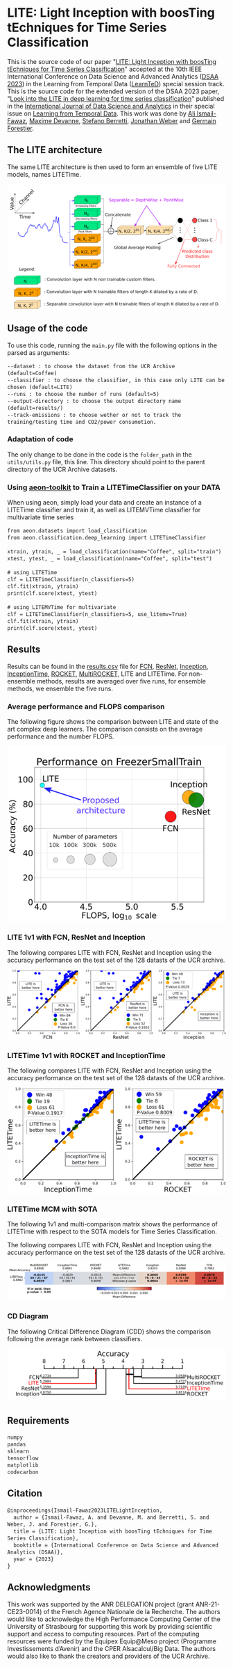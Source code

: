 # LITE: Light Inception with boosTing tEchniques for Time Series Classification

This is the source code of our paper "[LITE: Light Inception with boosTing tEchniques for Time Series Classification](https://germain-forestier.info/publis/dsaa2023.pdf)" accepted at the 10th IEEE International Conference on Data Science and Advanced Analytics ([DSAA 2023](https://conferences.sigappfr.org/dsaa2023/)) in the  Learning from Temporal Data ([LearnTeD](https://dsaa2023.inesctec.pt/)) special session track. <br>
This is the source code for the extended version of the DSAA 2023 paper, "[Look into the LITE in deep learning for time series classification](https://link.springer.com/article/10.1007/s41060-024-00708-5)" published in the [International Journal of Data Science and Analytics](https://link.springer.com/journal/41060) in their special issue on [Learning from Temporal Data](https://link.springer.com/collections/dibidcifjj).
This work was done by [Ali Ismail-Fawaz](https://hadifawaz1999.github.io/), [Maxime Devanne](https://maxime-devanne.com/), [Stefano Berretti](www.micc.unifi.it/berretti/), [Jonathan Weber](https://www.jonathan-weber.eu/) and [Germain Forestier](https://germain-forestier.info/).

## The LITE architecture

The same LITE architecture is then used to form an ensemble of five LITE models, names LITETime.
<p align="center" width="50%">
<img src="images/LITE.png" alt="lite"/>
</p>

## Usage of the code

To use this code, running the ```main.py``` file with the following options in the parsed as arguments:

```
--dataset : to choose the dataset from the UCR Archive (default=Coffee)
--classifier : to choose the classifier, in this case only LITE can be chosen (default=LITE)
--runs : to choose the number of runs (default=5)
--output-directory : to choose the output directory name (default=results/)
--track-emissions : to choose wether or not to track the training/testing time and CO2/power consumotion.
```

### Adaptation of code

The only change to be done in the code is the ```folder_path``` in the `utils/utils.py` file, this line. This directory should point to the parent directory of the UCR Archive datasets.

### Using [aeon-toolkit](https://github.com/aeon-toolkit/aeon) to Train a LITETimeClassifier on your DATA

When using aeon, simply load your data and create an instance of a LITETime classifier and train it, as well as LITEMVTime classifier for multivariate time series <br>

```
from aeon.datasets import load_classification
from aeon.classification.deep_learning import LITETimeClassifier

xtrain, ytrain, _ = load_classification(name="Coffee", split="train")
xtest, ytest, _ = load_classification(name="Coffee", split="test")

# using LITETime
clf = LITETimeClassifier(n_classifiers=5)
clf.fit(xtrain, ytrain)
print(clf.score(xtest, ytest)

# using LITEMVTime for multivariate
clf = LITETimeClassifier(n_classifiers=5, use_litemv=True)
clf.fit(xtrain, ytrain)
print(clf.score(xtest, ytest)
```

## Results

Results can be found in the [results.csv](https://github.com/MSD-IRIMAS/LITE/blob/main/results.csv) file for [FCN](https://github.com/hfawaz/dl-4-tsc/blob/master/classifiers/fcn.py), [ResNet](https://github.com/hfawaz/dl-4-tsc/blob/master/classifiers/resnet.py), [Inception](https://github.com/hfawaz/InceptionTime), [InceptionTime](https://github.com/hfawaz/InceptionTime), [ROCKET](https://github.com/angus924/rocket), [MultiROCKET](https://github.com/ChangWeiTan/MultiRocket), LITE and LITETime. For non-ensemble methods, results are averaged over five runs, for ensemble methods, we ensemble the five runs.

### Average performance and FLOPS comparison

The following figure shows the comparison between LITE and state of the art complex deep learners. The comparison consists on the average performance and the number FLOPS.
<p align="center" width="100%">
<img src="images/summary_with_flops.png" alt="flops"/>
</p>

### LITE 1v1 with FCN, ResNet and Inception

The following compares LITE with FCN, ResNet and Inception using the accuracy performance on the test set of the 128 datasts of the UCR archive.

<p align="center" width="100%">
<img src="images/results_lite.png" alt="1v1lite"/>
</p>

### LITETime 1v1 with ROCKET and InceptionTime

The following compares LITE with FCN, ResNet and Inception using the accuracy performance on the test set of the 128 datasts of the UCR archive.

<p align="center" width="50%">
<img src="images/results_litetime.png" alt="1v1litetime"/>
</p>

### LITETime MCM with SOTA

The following 1v1 and multi-comparison matrix shows the performance of LITETime with respect to the SOTA models for Time Series Classification.

The following compares LITE with FCN, ResNet and Inception using the accuracy performance on the test set of the 128 datasts of the UCR archive.

<p align="center" width="100%">
<img src="images/litetime1v1-mcm.png" alt="mcm-litetime"/>
</p>

### CD Diagram

The following Critical Difference Diagram (CDD) shows the comparison following the average rank between classifiers.

<p align="center" width="100%">
<img src="images/cdd.png" alt="cdd"/>
</p>

## Requirements

```
numpy
pandas
sklearn
tensorflow
matplotlib
codecarbon
```

## Citation

```
@inproceedings{Ismail-Fawaz2023LITELightInception,
  author = {Ismail-Fawaz, A. and Devanne, M. and Berretti, S. and Weber, J. and Forestier, G.},
  title = {LITE: Light Inception with boosTing tEchniques for Time Series Classification},
  booktitle = {International Conference on Data Science and Advanced Analytics (DSAA)},
  year = {2023}
}
```


## Acknowledgments

This work was supported by the ANR DELEGATION project (grant ANR-21-CE23-0014) of the French Agence Nationale de la Recherche. The authors would like to acknowledge the High Performance Computing Center of the University of Strasbourg for supporting this work by providing scientific support and access to computing resources. Part of the computing resources were funded by the Equipex Equip@Meso project (Programme Investissements d’Avenir) and the CPER Alsacalcul/Big Data. The authors would also like to thank the creators and providers of the UCR Archive.





